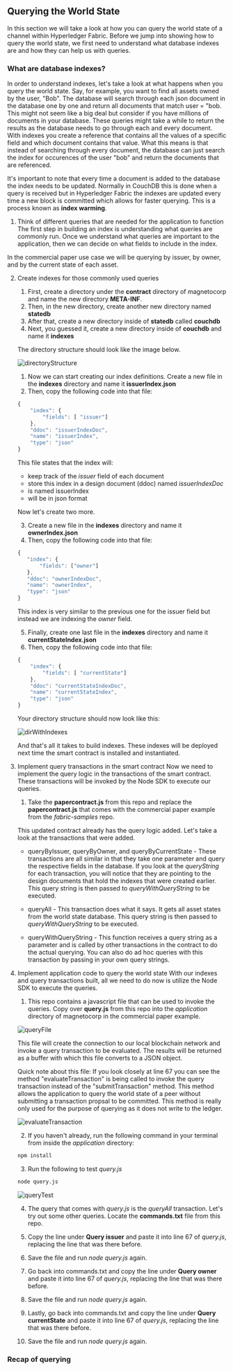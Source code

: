 ## Querying the World State

In this section we will take a look at how you can query the world state of a channel within Hyperledger Fabric. Before we jump into showing how to query the world state, we first need to understand what database indexes are and how they can help us with queries.

### What are database indexes?

In order to understand indexes, let's take a look at what happens when you query the world state. Say, for example, you want to find all assets owned by the user, "Bob". The database will search through each json document in the database one by one and return all documents that match user = "bob. This might not seem like a big deal but consider if you have millions of documents in your database. These queries might take a while to return the results as the database needs to go through each and every document. With indexes you create a reference that contains all the values of a specific field and which document contains that value. What this means is that instead of searching through every document, the database can just search the index for occurences of the user "bob" and return the documents that are referenced. 

It's important to note that every time a document is added to the database the index needs to be updated. Normally in CouchDB this is done when a query is received but in Hyperledger Fabric the indexes are updated every time a new block is committed which allows for faster querying. This is a process known as **index warming**.

1. Think of different queries that are needed for the application to function
The first step in building an index is understanding what queries are commonly run. Once we understand what queries are important to the application, then we can decide on what fields to include in the index.

In the commercial paper use case we will be querying by issuer, by owner, and by the current state of each asset.

2. Create indexes for those commonly used queries
    1. First, create a directory under the **contract** directory of magnetocorp and name the new directory **META-INF**.
    2. Then, in the new directory, create another new directory named **statedb**
    3. After that, create a new directory inside of **statedb** called **couchdb**
    4. Next, you guessed it, create a new directory inside of **couchdb** and name it **indexes**

    The directory structure should look like the image below.

    ![directoryStructure](./images/directoryStructure.png)

    1. Now we can start creating our index definitions. Create a new file in the **indexes** directory and name it **issuerIndex.json**
    2. Then, copy the following code into that file:

    ```javascript
    {
        "index": {
            "fields": [ "issuer"]
        },
        "ddoc": "issuerIndexDoc",
        "name": "issuerIndex",
        "type": "json"
    }
    ```

    This file states that the index will:
     - keep track of the *issuer* field of each document
     - store this index in a design document (ddoc) named *issuerIndexDoc*
     - is named issuerIndex
     - will be in json format

     Now let's create two more.

     3. Create a new file in the **indexes** directory and name it **ownerIndex.json**
     4. Then, copy the following code into that file:

     ```javascript
    {
        "index": {
            "fields": ["owner"]
        },
        "ddoc": "ownerIndexDoc",
        "name": "ownerIndex",
        "type": "json"
    }
     ```

     This index is very similar to the previous one for the issuer field but instead we are indexing the *owner* field.

    5. Finally, create one last file in the **indexes** directory and name it **currentStateIndex.json**
    6. Then, copy the following code into that file:

    ```javascript
    {
        "index": {
            "fields": [ "currentState"]
        },
        "ddoc": "currentStateIndexDoc",
        "name": "currentStateIndex",
        "type": "json"
    }
    ```

    Your directory structure should now look like this:

    ![dirWithIndexes](./images/dirWithIndexes.png)

    And that's all it takes to build indexes. These indexes will be deployed next time the smart contract is installed and instantiated.

3. Implement query transactions in the smart contract
Now we need to implement the query logic in the transactions of the smart contract. These transactions will be invoked by the Node SDK to execute our queries.

    1. Take the **papercontract.js** from this repo and replace the **papercontract.js** that comes with the commercial paper example from the *fabric-samples* repo. 

    This updated contract already has the query logic added. Let's take a look at the transactions that were added.

    - queryByIssuer, queryByOwner, and queryByCurrentState - These transactions are all similar in that they take one parameter and query the respective fields in the database. If you look at the *queryString* for each transaction, you will notice that they are pointing to the design documents that hold the indexes that were created earlier. This query string is then passed to *queryWithQueryString* to be executed.

    - queryAll - This transaction does what it says. It gets all asset states from the world state database. This query string is then passed to *queryWithQueryString* to be executed.

    - queryWithQueryString - This function receives a query string as a parameter and is called by other transactions in the contract to do the actual querying. You can also do ad hoc queries with this transaction by passing in your own query strings.

4. Implement application code to query the world state
With our indexes and query transactions built, all we need to do now is utilize the Node SDK to execute the queries.

    1. This repo contains a javascript file that can be used to invoke the queries. Copy over **query.js** from this repo into the *application* directory of magnetocorp in the commercial paper example.

    ![queryFile](./images/queryFile.png)

    This file will create the connection to our local blockchain network and invoke a query transaction to be evaluated. The results will be returned as a buffer with which this file converts to a JSON object.

    Quick note about this file: If you look closely at line 67 you can see the method "evaluateTransaction" is being called to invoke the query transaction instead of the "submitTransaction" method. This method allows the application to query the world state of a peer without submitting a transaction propsal to be committed. This method is really only used for the purpose of querying as it does not write to the ledger.

    ![evaluateTransaction](./images/evaluateTransaction.png)

    2. If you haven't already, run the following command in your terminal from inside the *application* directory:

    ```bash
    npm install
    ```

    3. Run the following to test *query.js*
    ```bash
    node query.js
    ```

    ![queryTest](./images/queryTest.png)

    4. The query that comes with *query.js* is the *queryAll* transaction. Let's try out some other queries. Locate the **commands.txt** file from this repo.

    5. Copy the line under **Query issuer** and paste it into line 67 of *query.js*, replacing the line that was there before.

    6. Save the file and run *node query.js* again.

    7. Go back into commands.txt and copy the line under **Query owner** and paste it into line 67 of *query.js*, replacing the line that was there before.

    8. Save the file and run *node query.js* again.

    9. Lastly, go back into commands.txt and copy the line under **Query currentState** and paste it into line 67 of *query.js*, replacing the line that was there before.

    10. Save the file and run *node query.js* again.


### Recap of querying
